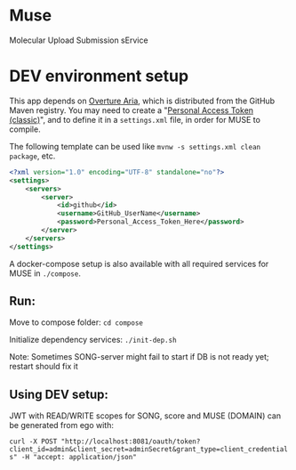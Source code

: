 # Muse

Molecular Upload Submission sErvice

# DEV environment setup
This app depends on [Overture Aria](https://github.com/overture-stack/aria), which is distributed from the GitHub Maven registry. You may need to create a "[Personal Access Token (classic)](https://docs.github.com/en/authentication/keeping-your-account-and-data-secure/managing-your-personal-access-tokens#creating-a-personal-access-token-classic)", and to define it in a `settings.xml` file, in order for MUSE to compile. 

The following template can be used like `mvnw -s settings.xml clean package`, etc.

```xml
<?xml version="1.0" encoding="UTF-8" standalone="no"?>
<settings>
    <servers>
        <server>
            <id>github</id>
            <username>GitHub_UserName</username>
            <password>Personal_Access_Token_Here</password>
        </server>
    </servers>
</settings>
```

A docker-compose setup is also available with all required services for MUSE in `./compose`.

## Run:
 Move to compose folder: `cd compose`
 
 Initialize dependency services: `./init-dep.sh`
 
Note: Sometimes SONG-server might fail to start if DB is not ready yet; restart should fix it

## Using DEV setup:         
JWT with READ/WRITE scopes for SONG, score and MUSE (DOMAIN) can be generated from ego with:

`curl -X POST "http://localhost:8081/oauth/token?client_id=admin&client_secret=adminSecret&grant_type=client_credentials" -H "accept: application/json"`
